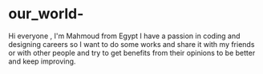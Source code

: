 # our_world-
Hi everyone ,
I'm Mahmoud from Egypt I have a passion in coding
and designing careers so I want to do some
works and share it with my friends or 
with other people and try to get benefits
from their opinions to be better and keep improving.

